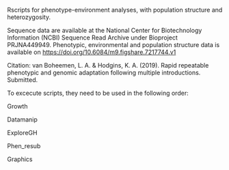 Rscripts for phenotype-environment analyses, with population structure and heterozygosity.

Sequence data are available at the National Center for Biotechnology Information (NCBI) Sequence Read Archive under Bioproject PRJNA449949. Phenotypic, environmental and population structure data is available on https://doi.org/10.6084/m9.figshare.7217744.v1

Citation: van Boheemen, L. A. & Hodgins, K. A. (2019). Rapid repeatable phenotypic and genomic adaptation following multiple introductions. Submitted.

To excecute scripts, they need to be used in the following order:

Growth

Datamanip

ExploreGH

Phen_resub

Graphics
